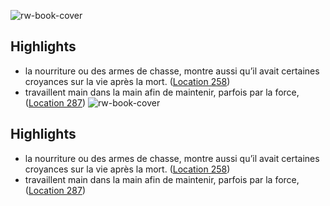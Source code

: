 ![rw-book-cover](https://m.media-amazon.com/images/I/71KyqlW-POL._SY160.jpg)

## Highlights
- la nourriture ou des armes de chasse, montre aussi qu’il avait certaines croyances sur la vie après la mort. ([Location 258](https://readwise.io/to_kindle?action=open&asin=B07K6RTJMJ&location=258))
- travaillent main dans la main afin de maintenir, parfois par la force, ([Location 287](https://readwise.io/to_kindle?action=open&asin=B07K6RTJMJ&location=287))
![rw-book-cover](https://m.media-amazon.com/images/I/71KyqlW-POL._SY160.jpg)

## Highlights
- la nourriture ou des armes de chasse, montre aussi qu’il avait certaines croyances sur la vie après la mort. ([Location 258](https://readwise.io/to_kindle?action=open&asin=B07K6RTJMJ&location=258))
- travaillent main dans la main afin de maintenir, parfois par la force, ([Location 287](https://readwise.io/to_kindle?action=open&asin=B07K6RTJMJ&location=287))
